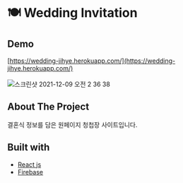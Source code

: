 # 🍽 Wedding Invitation

## Demo
[https://wedding-jihye.herokuapp.com/](https://wedding-jihye.herokuapp.com/)<br><br>
![스크린샷 2021-12-09 오전 2 36 38](https://user-images.githubusercontent.com/59763645/145256392-47363f04-8cbb-4bc4-b9d6-4983400c8e81.png)


## About The Project
결혼식 정보를 담은 원페이지 청첩장 사이트입니다.

## Built with
* [React js](https://reactjs.org/)   
* [Firebase](https://firebase.google.com/)   
